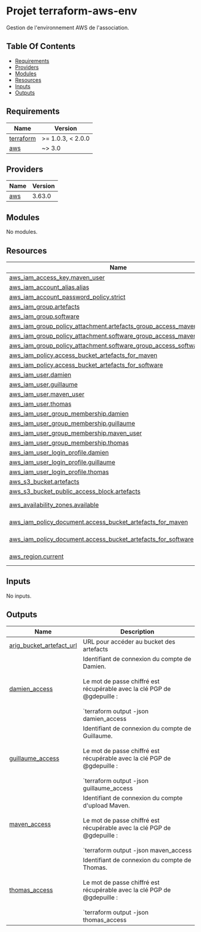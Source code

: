 # Projet terraform-aws-env

Gestion de l'environnement AWS de l'association.

## Table Of Contents

<!-- toc -->

- [Requirements](#requirements)
- [Providers](#providers)
- [Modules](#modules)
- [Resources](#resources)
- [Inputs](#inputs)
- [Outputs](#outputs)

<!-- tocstop -->

<!-- BEGINNING OF PRE-COMMIT-TERRAFORM DOCS HOOK -->
## Requirements

| Name | Version |
|------|---------|
| <a name="requirement_terraform"></a> [terraform](#requirement\_terraform) | >= 1.0.3, < 2.0.0 |
| <a name="requirement_aws"></a> [aws](#requirement\_aws) | ~> 3.0 |

## Providers

| Name | Version |
|------|---------|
| <a name="provider_aws"></a> [aws](#provider\_aws) | 3.63.0 |

## Modules

No modules.

## Resources

| Name | Type |
|------|------|
| [aws_iam_access_key.maven_user](https://registry.terraform.io/providers/hashicorp/aws/latest/docs/resources/iam_access_key) | resource |
| [aws_iam_account_alias.alias](https://registry.terraform.io/providers/hashicorp/aws/latest/docs/resources/iam_account_alias) | resource |
| [aws_iam_account_password_policy.strict](https://registry.terraform.io/providers/hashicorp/aws/latest/docs/resources/iam_account_password_policy) | resource |
| [aws_iam_group.artefacts](https://registry.terraform.io/providers/hashicorp/aws/latest/docs/resources/iam_group) | resource |
| [aws_iam_group.software](https://registry.terraform.io/providers/hashicorp/aws/latest/docs/resources/iam_group) | resource |
| [aws_iam_group_policy_attachment.artefacts_group_access_maven_artefacts](https://registry.terraform.io/providers/hashicorp/aws/latest/docs/resources/iam_group_policy_attachment) | resource |
| [aws_iam_group_policy_attachment.software_group_access_maven_artefact](https://registry.terraform.io/providers/hashicorp/aws/latest/docs/resources/iam_group_policy_attachment) | resource |
| [aws_iam_group_policy_attachment.software_group_access_software_artefact](https://registry.terraform.io/providers/hashicorp/aws/latest/docs/resources/iam_group_policy_attachment) | resource |
| [aws_iam_policy.access_bucket_artefacts_for_maven](https://registry.terraform.io/providers/hashicorp/aws/latest/docs/resources/iam_policy) | resource |
| [aws_iam_policy.access_bucket_artefacts_for_software](https://registry.terraform.io/providers/hashicorp/aws/latest/docs/resources/iam_policy) | resource |
| [aws_iam_user.damien](https://registry.terraform.io/providers/hashicorp/aws/latest/docs/resources/iam_user) | resource |
| [aws_iam_user.guillaume](https://registry.terraform.io/providers/hashicorp/aws/latest/docs/resources/iam_user) | resource |
| [aws_iam_user.maven_user](https://registry.terraform.io/providers/hashicorp/aws/latest/docs/resources/iam_user) | resource |
| [aws_iam_user.thomas](https://registry.terraform.io/providers/hashicorp/aws/latest/docs/resources/iam_user) | resource |
| [aws_iam_user_group_membership.damien](https://registry.terraform.io/providers/hashicorp/aws/latest/docs/resources/iam_user_group_membership) | resource |
| [aws_iam_user_group_membership.guillaume](https://registry.terraform.io/providers/hashicorp/aws/latest/docs/resources/iam_user_group_membership) | resource |
| [aws_iam_user_group_membership.maven_user](https://registry.terraform.io/providers/hashicorp/aws/latest/docs/resources/iam_user_group_membership) | resource |
| [aws_iam_user_group_membership.thomas](https://registry.terraform.io/providers/hashicorp/aws/latest/docs/resources/iam_user_group_membership) | resource |
| [aws_iam_user_login_profile.damien](https://registry.terraform.io/providers/hashicorp/aws/latest/docs/resources/iam_user_login_profile) | resource |
| [aws_iam_user_login_profile.guillaume](https://registry.terraform.io/providers/hashicorp/aws/latest/docs/resources/iam_user_login_profile) | resource |
| [aws_iam_user_login_profile.thomas](https://registry.terraform.io/providers/hashicorp/aws/latest/docs/resources/iam_user_login_profile) | resource |
| [aws_s3_bucket.artefacts](https://registry.terraform.io/providers/hashicorp/aws/latest/docs/resources/s3_bucket) | resource |
| [aws_s3_bucket_public_access_block.artefacts](https://registry.terraform.io/providers/hashicorp/aws/latest/docs/resources/s3_bucket_public_access_block) | resource |
| [aws_availability_zones.available](https://registry.terraform.io/providers/hashicorp/aws/latest/docs/data-sources/availability_zones) | data source |
| [aws_iam_policy_document.access_bucket_artefacts_for_maven](https://registry.terraform.io/providers/hashicorp/aws/latest/docs/data-sources/iam_policy_document) | data source |
| [aws_iam_policy_document.access_bucket_artefacts_for_software](https://registry.terraform.io/providers/hashicorp/aws/latest/docs/data-sources/iam_policy_document) | data source |
| [aws_region.current](https://registry.terraform.io/providers/hashicorp/aws/latest/docs/data-sources/region) | data source |

## Inputs

No inputs.

## Outputs

| Name | Description |
|------|-------------|
| <a name="output_arig_bucket_artefact_url"></a> [arig\_bucket\_artefact\_url](#output\_arig\_bucket\_artefact\_url) | URL pour accéder au bucket des artefacts |
| <a name="output_damien_access"></a> [damien\_access](#output\_damien\_access) | Identifiant de connexion du compte de Damien.<br><br>Le mot de passe chiffré est récupérable avec la clé PGP de @gdepuille :<br><br>`terraform output -json damien_access | jq -r '.value.encrypted_password' | base64 --decode | keybase pgp decrypt` |
| <a name="output_guillaume_access"></a> [guillaume\_access](#output\_guillaume\_access) | Identifiant de connexion du compte de Guillaume.<br><br>Le mot de passe chiffré est récupérable avec la clé PGP de @gdepuille :<br><br>`terraform output -json guillaume_access | jq -r '.value.encrypted_password' | base64 --decode | keybase pgp decrypt` |
| <a name="output_maven_access"></a> [maven\_access](#output\_maven\_access) | Identifiant de connexion du compte d'upload Maven.<br><br>Le mot de passe chiffré est récupérable avec la clé PGP de @gdepuille :<br><br>`terraform output -json maven_access | jq -r '.value.encrypted_password' | base64 --decode | keybase pgp decrypt` |
| <a name="output_thomas_access"></a> [thomas\_access](#output\_thomas\_access) | Identifiant de connexion du compte de Thomas.<br><br>Le mot de passe chiffré est récupérable avec la clé PGP de @gdepuille :<br><br>`terraform output -json thomas_access | jq -r '.value.encrypted_password' | base64 --decode | keybase pgp decrypt` |
<!-- END OF PRE-COMMIT-TERRAFORM DOCS HOOK -->
